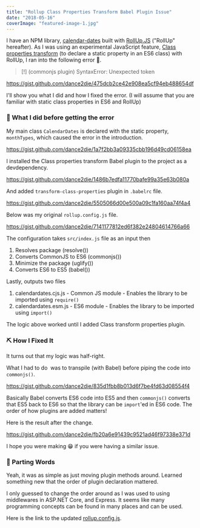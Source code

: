 ```yaml
---
title: "Rollup Class Properties Transform Babel Plugin Issue"
date: "2018-05-16"
coverImage: "featured-image-1.jpg"
---
```


I have an NPM library, [calendar-dates](https://www.npmjs.com/package/calendar-dates) built with [RollUp.JS](https://www.rollupjs.org/) ("RollUp" hereafter). As I was using an experimental JavaScript feature, [Class properties transform](https://babeljs.io/docs/plugins/transform-class-properties/) (to declare a static property in an ES6 class) with RollUp, I ran into the following error 🙅.

> \[!\] (commonjs plugin) SyntaxError: Unexpected token

https://gist.github.com/dance2die/475dcb2ce42e908ea5cf94eb488654df

I'll show you what I did and how I fixed the error. (I will assume that you are familiar with static class properties in ES6 and RollUp)

### 🤔 What I did before getting the error

My main class `CalendarDates` is declared with the static property, `monthTypes`, which caused the error in the introduction.

https://gist.github.com/dance2die/1a7f2bb3a09335cbb196d49cd06158ea

I installed the Class properties transform Babel plugin to the project as a devdependency.

https://gist.github.com/dance2die/1486b7edfa11770bafe99a35e63b080a

And added `transform-class-properties` plugin in `.babelrc` file.

https://gist.github.com/dance2die/5505066d00e500a09c1fa160aa74f4a4

Below was my original `rollup.config.js` file.

https://gist.github.com/dance2die/7141177812ed6f382e24804614766a66

The configuration takes `src/index.js` file as an input then

1. Resolves package (resolve())
2. Converts CommonJS to ES6 (commonjs())
3. Minimize the package (uglify())
4. Converts ES6 to ES5 (babel())

Lastly, outputs two files

1. calendardates.cjs.js - Common JS module - Enables the library to be imported using `require()`
2. calendardates.esm.js - ES6 module - Enables the library to be imported using `import()`

The logic above worked until I added Class transform properties plugin.

### ⛏️ How I Fixed It

It turns out that my logic was half-right.

What I had to do  was to transpile (with Babel) before piping the code into `commonjs()`.

https://gist.github.com/dance2die/835d1fbb8b013d6f7be4fd63d08554f4

Basically Babel converts ES6 code into ES5 and then `commonjs()` converts that ES5 back to ES6 so that the library can be `import`'ed in ES6 code. The order of how plugins are added matters!

Here is the result after the change.

https://gist.github.com/dance2die/fb20a6e91439c9521ad46f97338e371d

I hope you were making 😁 if you were having a similar issue.

### 🎐 Parting Words

Yeah, it was as simple as just moving plugin methods around. Learned something new that the order of plugin declaration mattered.

I only guessed to change the order around as I was used to using middlewares in ASP.NET Core, and Express. It seems like many programming concepts can be found in many places and can be used.

Here is the link to the updated [rollup.config.js](https://github.com/dance2die/calendar-dates/blob/add_date_metadata/rollup.config.js).
